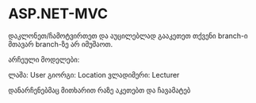 # ASP.NET-MVC

დაკლონეთ/ჩამოტვირთეთ და აუცილებლად გააკეთეთ თქვენი branch-ი
მთავარ branch-ზე არ იმუშაოთ.

არჩეული მოდელები:

ლაშა: User
გიორგი: Location
ვლადიმერი: Lecturer

დანარჩენებმაც მითხარით რაზე აკეთებთ და ჩავამატებ
